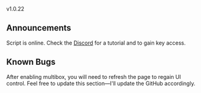 v1.0.22

## Announcements
Script is online. Check the [Discord](https://discord.gg/aFj4pDjR) for a tutorial and to gain key access.

## Known Bugs
After enabling multibox, you will need to refresh the page to regain UI control. Feel free to update this section—I'll update the GitHub accordingly.
